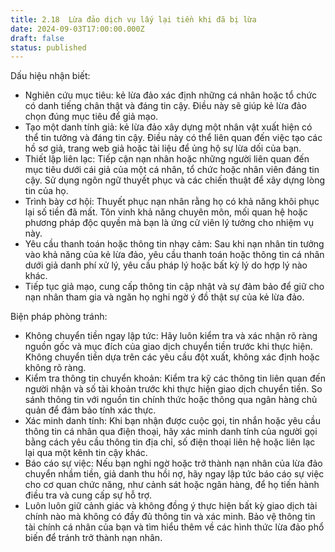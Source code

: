 ```yaml
---
title: 2.18  Lừa đảo dịch vụ lấy lại tiền khi đã bị lừa
date: 2024-09-03T17:00:00.000Z
draft: false
status: published
---
```


Dấu hiệu nhận biết:

* Nghiên cứu mục tiêu: kẻ lừa đảo xác định những cá nhân hoặc tổ chức có danh tiếng chân thật và đáng tin cậy. Điều này sẽ giúp kẻ lừa đảo chọn đúng mục tiêu để giả mạo.
* Tạo một danh tính giả: kẻ lừa đảo xây dựng một nhân vật xuất hiện có thể tin tưởng và đáng tin cậy. Điều này có thể liên quan đến việc tạo các hồ sơ giả, trang web giả hoặc tài liệu để ủng hộ sự lừa dối của bạn.
* Thiết lập liên lạc: Tiếp cận nạn nhân hoặc những người liên quan đến mục tiêu dưới cái giả của một cá nhân, tổ chức hoặc nhân viên đáng tin cậy. Sử dụng ngôn ngữ thuyết phục và các chiến thuật để xây dựng lòng tin của họ.
* Trình bày cơ hội: Thuyết phục nạn nhân rằng họ có khả năng khôi phục lại số tiền đã mất. Tôn vinh khả năng chuyên môn, mối quan hệ hoặc phương pháp độc quyền mà bạn là ứng cử viên lý tưởng cho nhiệm vụ này.
* Yêu cầu thanh toán hoặc thông tin nhạy cảm: Sau khi nạn nhân tin tưởng vào khả năng của kẻ lừa đảo, yêu cầu thanh toán hoặc thông tin cá nhân dưới giả danh phí xử lý, yêu cầu pháp lý hoặc bất kỳ lý do hợp lý nào khác.
* Tiếp tục giả mạo, cung cấp thông tin cập nhật và sự đảm bảo để giữ cho nạn nhân tham gia và ngăn họ nghi ngờ ý đồ thật sự của kẻ lừa đảo.

Biện pháp phòng tránh:

* Không chuyển tiền ngay lập tức: Hãy luôn kiểm tra và xác nhận rõ ràng nguồn gốc và mục đích của giao dịch chuyển tiền trước khi thực hiện. Không chuyển tiền dựa trên các yêu cầu đột xuất, không xác định hoặc không rõ ràng. 
* Kiểm tra thông tin chuyển khoản: Kiểm tra kỹ các thông tin liên quan đến người nhận và số tài khoản trước khi thực hiện giao dịch chuyển tiền. So sánh thông tin với nguồn tin chính thức hoặc thông qua ngân hàng chủ quản để đảm bảo tính xác thực. 
* Xác minh danh tính: Khi bạn nhận được cuộc gọi, tin nhắn hoặc yêu cầu thông tin cá nhân qua điện thoại, hãy xác minh danh tính của người gọi bằng cách yêu cầu thông tin địa chỉ, số điện thoại liên hệ hoặc liên lạc lại qua một kênh tin cậy khác.
* Báo cáo sự việc: Nếu bạn nghi ngờ hoặc trở thành nạn nhân của lừa đảo chuyển nhầm tiền, giả danh thu hồi nợ, hãy ngay lập tức báo cáo sự việc cho cơ quan chức năng, như cảnh sát hoặc ngân hàng, để họ tiến hành điều tra và cung cấp sự hỗ trợ. 
* Luôn luôn giữ cảnh giác và không đồng ý thực hiện bất kỳ giao dịch tài chính nào mà không có đầy đủ thông tin và xác minh. Bảo vệ thông tin tài chính cá nhân của bạn và tìm hiểu thêm về các hình thức lừa đảo phổ biến để tránh trở thành nạn nhân.
